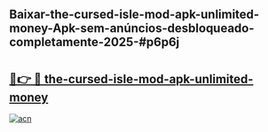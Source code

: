 ## Baixar-the-cursed-isle-mod-apk-unlimited-money-Apk-sem-anúncios-desbloqueado-completamente-2025-#p6p6j

# <h2><a href="https://ainizakaria.my?title=the-cursed-isle-mod-apk-unlimited-money&ref=22M">🔗👉 🔴 the-cursed-isle-mod-apk-unlimited-money</a></h2>

[![acn](https://github.com/user-attachments/assets/0f9c940e-d8b0-45ae-aac7-cd30a18b3e1c)](https://ainizakaria.my?title=the-cursed-isle-mod-apk-unlimited-money&ref=22M)

